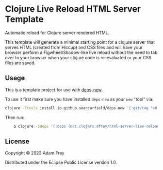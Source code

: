 # Clojure Live Reload HTML Server Template

Automatic reload for Clojure server rendered HTML.

This template will generate a minimal starting point for a clojure server that
serves HTML (created from Hiccup) and CSS files and will have your browser
perform a Figwheel/Shadow-like live reload without the need to tab over to your
browser when your clojure code is re-evaluated or your CSS files are saved.

## Usage

This is a template project for use with [deps-new](https://github.com/seancorfield/deps-new).

To use it first make sure you have installed `deps-new` as your `new` "tool" via:

```bash
clojure -Ttools install io.github.seancorfield/deps-new '{:git/tag "v0.4.13"}' :as new
```

Then run:

``` bash
    $ clojure -Sdeps '{:deps {net.clojars.afrey/html-server-live-reload-template {:mv/version "6.bec52da"}}}' -Tnew create :template afrey/html_server_live_reload_template :name yourcorp/app-name
```


## License

Copyright © 2023 Adam Frey

Distributed under the Eclipse Public License version 1.0.
